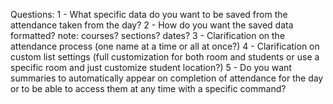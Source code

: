 Questions:
1 - What specific data do you want to be saved from the attendance taken from the day?
2 - How do you want the saved data formatted? note: courses? sections? dates?
3 - Clarification on the attendance process (one name at a time or all at once?)
4 - Clarification on custom list settings (full customization for both room and students or use a specific room and just customize student location?)
5 - Do you want summaries to automatically appear on completion of attendance for the day or to be able to access them at any time with a specific command?
